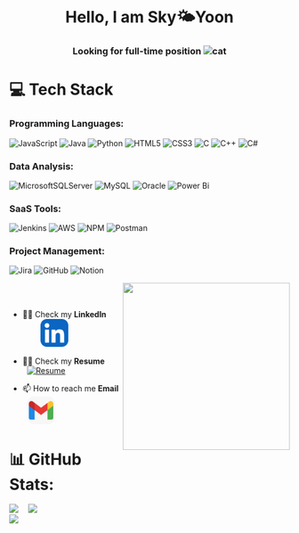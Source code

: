 <h1 align="center">Hello, I am Sky🌤Yoon</h1>
<h3 align="center">Looking for full-time position
<img src="https://user-images.githubusercontent.com/60609786/219664623-7b5c7889-a785-4d4b-a028-1d1299ce4beb.gif" alt="cat" width="30" height="30">
</h3>

# 💻 Tech Stack
<h3 align="left">Programming Languages:</h3>

 ![JavaScript](https://img.shields.io/badge/javascript-%23323330.svg?style=for-the-badge&logo=javascript&logoColor=%23F7DF1E) ![Java](https://img.shields.io/badge/java-%23ED8B00.svg?style=for-the-badge&logo=openjdk&logoColor=white) ![Python](https://img.shields.io/badge/python-3670A0?style=for-the-badge&logo=python&logoColor=ffdd54) ![HTML5](https://img.shields.io/badge/html5-%23E34F26.svg?style=for-the-badge&logo=html5&logoColor=white) ![CSS3](https://img.shields.io/badge/css3-%231572B6.svg?style=for-the-badge&logo=css3&logoColor=white) ![C](https://img.shields.io/badge/c-%2300599C.svg?style=for-the-badge&logo=c&logoColor=white) ![C++](https://img.shields.io/badge/c++-%2300599C.svg?style=for-the-badge&logo=c%2B%2B&logoColor=white) ![C#](https://img.shields.io/badge/c%23-%23239120.svg?style=for-the-badge&logo=csharp&logoColor=white)
<h3 align="left">Data Analysis:</h3>

![MicrosoftSQLServer](https://img.shields.io/badge/Microsoft%20SQL%20Server-CC2927?style=for-the-badge&logo=microsoft%20sql%20server&logoColor=white) ![MySQL](https://img.shields.io/badge/mysql-4479A1.svg?style=for-the-badge&logo=mysql&logoColor=white) ![Oracle](https://img.shields.io/badge/Oracle-F80000?style=for-the-badge&logo=oracle&logoColor=white) ![Power Bi](https://img.shields.io/badge/power_bi-F2C811?style=for-the-badge&logo=powerbi&logoColor=black) 
<h3 align="left">SaaS Tools:</h3>

![Jenkins](https://img.shields.io/badge/jenkins-%232C5263.svg?style=for-the-badge&logo=jenkins&logoColor=white) ![AWS](https://img.shields.io/badge/AWS-%23FF9900.svg?style=for-the-badge&logo=amazon-aws&logoColor=white) ![NPM](https://img.shields.io/badge/NPM-%23CB3837.svg?style=for-the-badge&logo=npm&logoColor=white) ![Postman](https://img.shields.io/badge/Postman-FF6C37?style=for-the-badge&logo=postman&logoColor=white) 
<h3 align="left">Project Management:</h3>

![Jira](https://img.shields.io/badge/jira-%230A0FFF.svg?style=for-the-badge&logo=jira&logoColor=white) ![GitHub](https://img.shields.io/badge/github-%23121011.svg?style=for-the-badge&logo=github&logoColor=white) ![Notion](https://img.shields.io/badge/Notion-%23000000.svg?style=for-the-badge&logo=notion&logoColor=white)

<img align="right" width="300" height="300" src="https://user-images.githubusercontent.com/74038190/212750680-266fa8aa-39f1-4e8b-8873-7181dbaf3d7c.gif">&emsp;&emsp;
<br><br>


- 👨‍💻 Check my **LinkedIn** &emsp;&emsp;
  <a href="https://linkedin.com/in/sky-saeha-yoon" target="_blank">
    <img src="https://github.com/tandpfun/skill-icons/raw/main/icons/LinkedIn.svg" alt="LinkedIn" width="50" height="50">
</a>

- 👨‍💻 Check my **Resume** &emsp;&emsp;&nbsp;
  <a href="resume-SkyYoon.pdf" target="_blank">
    <img src="https://github.com/tandpfun/skill-icons/blob/main/icons/Windows-Light.svg" alt="Resume" width="50" height="50">
</a>

- 📫 How to reach me **Email** &nbsp;
  <a href="mailto:sayhay04@gmail.com" target="_blank">
    <img src="https://github.com/tandpfun/skill-icons/blob/main/icons/Gmail-Light.svg" alt="email" width="50" height="50">
</a>




# 📊 GitHub Stats:

![](https://nirzak-streak-stats.vercel.app/?user=SkyY04&theme=buefy&hide_border=true)&emsp;
![](https://github-readme-stats.vercel.app/api/top-langs/?username=SkyY04&theme=buefy&hide_border=true&include_all_commits=false&count_private=false&layout=compact)<br/>
![](https://github-readme-stats.vercel.app/api?username=SkyY04&theme=buefy&hide_border=true&include_all_commits=false&count_private=false)
